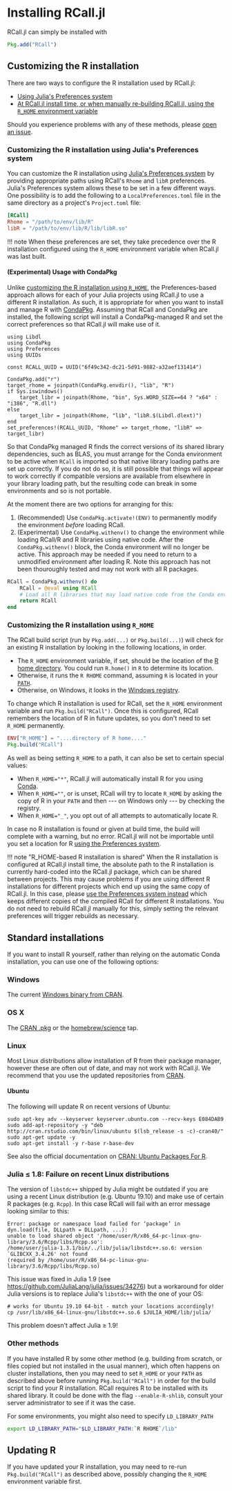 # Installing RCall.jl

RCall.jl can simply be installed with
```julia
Pkg.add("RCall")
```


## Customizing the R installation

There are two ways to configure the R installation used by RCall.jl:

  * [Using Julia's Preferences system](#Customizing-the-R-installation-using-Julia's-Preferences-system)
  * [At RCall.jl install time, or when manually re-building RCall.jl, using the `R_HOME` environment variable](#Customizing-the-R-installation-using-R_HOME)

Should you experience problems with any of these methods, please [open an issue](https://github.com/JuliaStats/RCall.jl/issues/new).

### Customizing the R installation using Julia's Preferences system

You can customize the R installation using [Julia's Preferences system](https://docs.julialang.org/en/v1/manual/code-loading/#preferences) by providing appropriate paths using RCall's `Rhome` and `libR` preferences. Julia's Preferences system allows these to be set in a few different ways. One possibility is to add the following to a `LocalPreferences.toml` file in the same directory as a project's `Project.toml` file:

```toml
[RCall]
Rhome = "/path/to/env/lib/R"
libR = "/path/to/env/lib/R/lib/libR.so"
```

!!! note
    When these preferences are set, they take precedence over the R installation configured using the `R_HOME` environment variable when RCall.jl was last built.

#### (Experimental) Usage with CondaPkg

Unlike [customizing the R installation using `R_HOME`](#Customizing-the-R-installation-using-R_HOME), the Preferences-based approach allows for each of your Julia projects using RCall.jl to use a different R installation. As such, it is appropriate for when you want to install and manage R with [CondaPkg](https://github.com/JuliaPy/CondaPkg.jl). Assuming that RCall and CondaPkg are installed, the following script will install a CondaPkg-managed R and set the correct preferences so that RCall.jl will make use of it.

```
using Libdl
using CondaPkg
using Preferences
using UUIDs

const RCALL_UUID = UUID("6f49c342-dc21-5d91-9882-a32aef131414")

CondaPkg.add("r")
target_rhome = joinpath(CondaPkg.envdir(), "lib", "R")
if Sys.iswindows()
    target_libr = joinpath(Rhome, "bin", Sys.WORD_SIZE==64 ? "x64" : "i386", "R.dll")
else
    target_libr = joinpath(Rhome, "lib", "libR.$(Libdl.dlext)")
end
set_preferences!(RCALL_UUID, "Rhome" => target_rhome, "libR" => target_libr)
```

So that CondaPkg managed R finds the correct versions of its shared library dependencies, such as BLAS, you must arrange for the Conda environment to be active when `RCall` is imported so that native library loading paths are set up correctly. If you do not do so, it is still possible that things will appear to work correctly if compatible versions are available from elsewhere in your library loading path, but the resulting code can break in some environments and so is not portable.

At the moment there are two options for arranging for this:
1. (Recommended) Use `CondaPkg.activate!(ENV)` to permanently modify the environment *before* loading RCall.
2. (Experimental) Use `CondaPkg.withenv()` to change the environment while loading RCall/R and R libraries using native code. After the `CondaPkg.withenv()` block, the Conda environment will no longer be active. This approach may be needed if you need to return to a unmodified environment after loading R. Note this approach has not been thouroughly tested and may not work with all R packages.

```julia
RCall = CondaPkg.withenv() do
    RCall = @eval using RCall
    # Load all R libraries that may load native code from the Conda environment here
    return RCall
end
```

### Customizing the R installation using `R_HOME`

The RCall build script (run by `Pkg.add(...)` or `Pkg.build(...)`)
will check for an existing R installation by looking in the following locations,
in order.

* The `R_HOME` environment variable, if set, should be the location of the
  [R home directory](https://stat.ethz.ch/R-manual/R-devel/library/base/html/Rhome.html). You could run
  `R.home()` in `R` to determine its location.
* Otherwise, it runs the `R RHOME` command, assuming `R` is located in your [`PATH`](https://en.wikipedia.org/wiki/PATH_(variable)).
* Otherwise, on Windows, it looks in the [Windows registry](https://cran.r-project.org/bin/windows/base/rw-FAQ.html#Does-R-use-the-Registry_003f).

To change which R installation is used for RCall, set the `R_HOME` environment variable
and run `Pkg.build("RCall")`. Once this is configured, RCall remembers the location
of R in future updates, so you don't need to set `R_HOME` permanently.

```julia
ENV["R_HOME"] = "....directory of R home...."
Pkg.build("RCall")
```

As well as being setting `R_HOME` to a path, it can also be set to certain special values:

* When `R_HOME="*"`, RCall.jl will automatically install R for you using [Conda](https://github.com/JuliaPy/Conda.jl).
* When `R_HOME=""`, or is unset, RCall will try to locate `R_HOME` by asking the copy of R in your `PATH` and then --- on Windows only --- by checking the registry.
* When `R_HOME="_"`, you opt out of all attempts to automatically locate R.

In case no R installation is found or given at build time, the build will complete with a warning, but no error. RCall.jl will not be importable until you set a location for R [using the Preferences system](#Customizing-the-R-installation-using-Julia's-Preferences-system).

!!! note "R_HOME-based R installation is shared"
    When the R installation is configured at RCall.jl install time, the absolute path to the R installation is currently hard-coded into the RCall.jl package, which can be shared between projects. This may cause problems if you are using different R installations for different projects which end up using the same copy of RCall.jl. In this case, please [use the Preferences system instead](#Customizing-the-R-installation-using-Julia's-Preferences-system) which keeps different copies of the compiled RCall for different R installations. You do not need to rebuild RCall.jl manually for this, simply setting the relevant preferences will trigger rebuilds as necessary.

## Standard installations

If you want to install R yourself, rather than relying on the automatic Conda installation, you can use one of the following options:

### Windows
The current [Windows binary from CRAN](https://cran.r-project.org/bin/windows/base/).

### OS X
The [CRAN .pkg](https://cran.r-project.org/bin/macosx/) or the [homebrew/science](https://github.com/Homebrew/homebrew-science) tap.

### Linux
Most Linux distributions allow installation of R from their package manager, however these are often out of date, and may not work with RCall.jl. We recommend that you use the updated repositories from [CRAN](https://cran.r-project.org/bin/linux/).

#### Ubuntu
The following will update R on recent versions of Ubuntu:

    sudo apt-key adv --keyserver keyserver.ubuntu.com --recv-keys E084DAB9
    sudo add-apt-repository -y "deb http://cran.rstudio.com/bin/linux/ubuntu $(lsb_release -s -c)-cran40/"
    sudo apt-get update -y
    sudo apt-get install -y r-base r-base-dev
    
See also the official documentation on [CRAN: Ubuntu Packages For R](https://cloud.r-project.org/bin/linux/ubuntu/).

### Julia ≤ 1.8: Failure on recent Linux distributions

The version of `libstdc++` shipped by Julia might be outdated if you are using a recent Linux distribution (e.g. Ubuntu 19.10) and make use of certain R packages (e.g. `Rcpp`). In this case RCall will fail with an error message looking similar to this:

    Error: package or namespace load failed for ‘package’ in dyn.load(file, DLLpath = DLLpath, ...):
    unable to load shared object '/home/user/R/x86_64-pc-linux-gnu-library/3.6/Rcpp/libs/Rcpp.so':
    /home/user/julia-1.3.1/bin/../lib/julia/libstdc++.so.6: version `GLIBCXX_3.4.26' not found 
    (required by /home/user/R/x86_64-pc-linux-gnu-library/3.6/Rcpp/libs/Rcpp.so)
    
This issue was fixed in Julia 1.9 (see https://github.com/JuliaLang/julia/issues/34276) but a workaround for older Julia versions is to replace Julia's `libstdc++` with the one of your OS:

    # works for Ubuntu 19.10 64-bit - match your locations accordingly!
    cp /usr/lib/x86_64-linux-gnu/libstdc++.so.6 $JULIA_HOME/lib/julia/
    
This problem doesn't affect Julia ≥ 1.9!

### Other methods

If you have installed R by some other method (e.g. building from scratch, or files copied but not installed in the usual manner), which often happens on cluster installations, then you may need to set `R_HOME` or your `PATH` as described above before running `Pkg.build("RCall")` in order for the build script to find your R installation. RCall requires R to be installed with its shared library. It could be done with the flag `--enable-R-shlib`, consult your server administrator to see if it was the case.

For some environments, you might also need to specify `LD_LIBRARY_PATH`
```sh
export LD_LIBRARY_PATH="$LD_LIBRARY_PATH:`R RHOME`/lib"
```


## Updating R

If you have updated your R installation, you may need to re-run `Pkg.build("RCall")`
as described above, possibly changing the `R_HOME` environment variable first.
